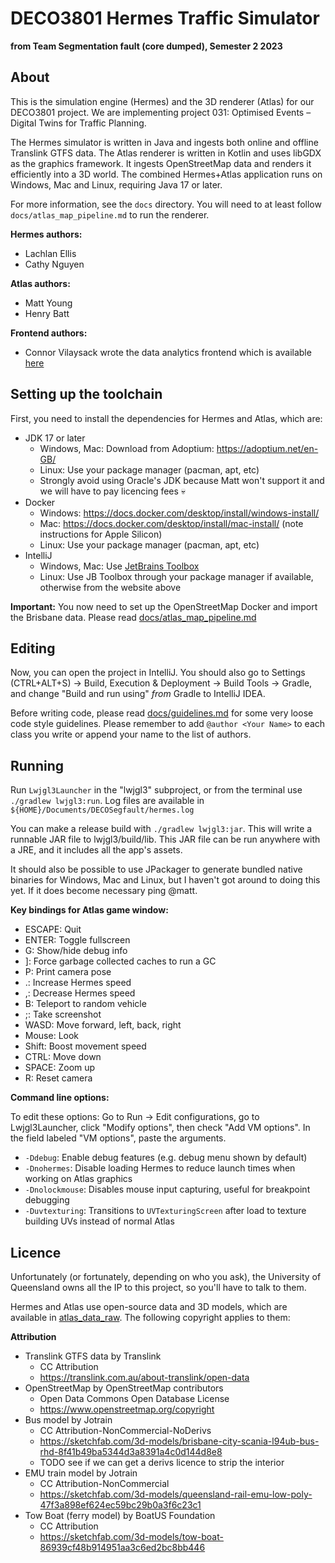 # DECO3801 Hermes Traffic Simulator
**from Team Segmentation fault (core dumped), Semester 2 2023**

## About
This is the simulation engine (Hermes) and the 3D renderer (Atlas) for our DECO3801 project. We
are implementing project 031: Optimised Events – Digital Twins for Traffic Planning.

The Hermes simulator is written in Java and ingests both online and offline Translink GTFS data. The Atlas
renderer is written in Kotlin and uses libGDX as the graphics framework. It ingests OpenStreetMap data and
renders it efficiently into a 3D world. The combined Hermes+Atlas application runs on Windows, Mac and Linux, 
requiring Java 17 or later.

For more information, see the `docs` directory. You will need to at least follow `docs/atlas_map_pipeline.md`
to run the renderer.

**Hermes authors:**
- Lachlan Ellis
- Cathy Nguyen

**Atlas authors:**
- Matt Young
- Henry Batt

**Frontend authors:**
- Connor Vilaysack wrote the data analytics frontend which is available [here](https://github.com/DECO3801-Segfault-Coredump/frontend)

## Setting up the toolchain
First, you need to install the dependencies for Hermes and Atlas, which are:

- JDK 17 or later
  - Windows, Mac: Download from Adoptium: https://adoptium.net/en-GB/
  - Linux: Use your package manager (pacman, apt, etc)
  - Strongly avoid using Oracle's JDK because Matt won't support it and we will have to pay licencing fees :skull:
- Docker
  - Windows: https://docs.docker.com/desktop/install/windows-install/
  - Mac: https://docs.docker.com/desktop/install/mac-install/ (note instructions for Apple Silicon)
  - Linux: Use your package manager (pacman, apt, etc)
- IntelliJ
  - Windows, Mac: Use [JetBrains Toolbox](https://www.jetbrains.com/toolbox-app/)
  - Linux: Use JB Toolbox through your package manager if available, otherwise from the website above

**Important:** You now need to set up the OpenStreetMap Docker and import the Brisbane data. 
Please read [docs/atlas_map_pipeline.md](docs/atlas_map_pipeline.md)

## Editing
Now, you can open the project in IntelliJ. You should also go to Settings (CTRL+ALT+S)
-> Build, Execution & Deployment -> Build Tools -> Gradle, and change "Build and run using" _from_ Gradle to
IntelliJ IDEA.

Before writing code, please read [docs/guidelines.md](docs/guidelines.md) for some very loose code style guidelines. Please
remember to add `@author <Your Name>` to each class you write or append your name to the list of authors.

## Running
Run `Lwjgl3Launcher` in the "lwjgl3" subproject, or from the terminal use `./gradlew lwjgl3:run`. Log files
are available in `${HOME}/Documents/DECOSegfault/hermes.log`

You can make a release build with `./gradlew lwjgl3:jar`. This will write a runnable JAR file to lwjgl3/build/lib.
This JAR file can be run anywhere with a JRE, and it includes all the app's assets.

It should also be possible to use JPackager to generate bundled native binaries for Windows, Mac and Linux, but
I haven't got around to doing this yet. If it does become necessary ping @matt.

**Key bindings for Atlas game window:**

- ESCAPE: Quit
- ENTER: Toggle fullscreen
- G: Show/hide debug info
- ]: Force garbage collected caches to run a GC
- P: Print camera pose
- .: Increase Hermes speed
- ,: Decrease Hermes speed
- B: Teleport to random vehicle
- ;: Take screenshot
- WASD: Move forward, left, back, right
- Mouse: Look
- Shift: Boost movement speed
- CTRL: Move down
- SPACE: Zoom up
- R: Reset camera

**Command line options:**

To edit these options: Go to Run -> Edit configurations, go to Lwjgl3Launcher, click "Modify options", then
check "Add VM options". In the field labeled "VM options", paste the arguments.

- `-Ddebug`: Enable debug features (e.g. debug menu shown by default)
- `-Dnohermes`: Disable loading Hermes to reduce launch times when working on Atlas graphics
- `-Dnolockmouse`: Disables mouse input capturing, useful for breakpoint debugging
- `-Duvtexturing`: Transitions to `UVTexturingScreen` after load to texture building UVs instead of normal Atlas

## Licence
Unfortunately (or fortunately, depending on who you ask), the University of Queensland owns all the IP to
this project, so you'll have to talk to them.

Hermes and Atlas use open-source data and 3D models, which are available in 
[atlas_data_raw](https://github.com/DECO3801-Segfault-Coredump/atlas_data_raw).
The following copyright applies to them:

**Attribution**

- Translink GTFS data by Translink
    - CC Attribution
    - https://translink.com.au/about-translink/open-data
- OpenStreetMap by OpenStreetMap contributors
    - Open Data Commons Open Database License
    - https://www.openstreetmap.org/copyright
- Bus model by Jotrain
    - CC Attribution-NonCommercial-NoDerivs
    - https://sketchfab.com/3d-models/brisbane-city-scania-l94ub-bus-rhd-8f41b49ba5344d3a8391a4c0d144d8e8
    - TODO see if we can get a derivs licence to strip the interior
- EMU train model by Jotrain
    - CC Attribution-NonCommercial
    - https://sketchfab.com/3d-models/queensland-rail-emu-low-poly-47f3a898ef624ec59bc29b0a3f6c23c1
- Tow Boat (ferry model) by BoatUS Foundation
    - CC Attribution
    - https://sketchfab.com/3d-models/tow-boat-86939cf48b914951aa3c6ed2bc8bb446
